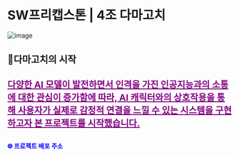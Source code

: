 # SW프리캡스톤 | 4조 다마고치
![image](https://github.com/user-attachments/assets/fc593705-70af-405a-939d-3be81591f8d8)


## 👾다마고치의 시작
<h4 style="color:purple;font-size: 20px; text-decoration: underline;">다양한 AI 모델이 발전하면서 인격을 가진 인공지능과의 소통에 대한 관심이 증가함에 따라, AI 캐릭터와의 상호작용을 통해 사용자가 실제로 감정적 연결을 느낄 수 있는 
시스템을 구현하고자 본 프로젝트를 시작했습니다.</h4>
<p>
  <a href="http://damagochi.shop" style="color: blue; font-weight: bold; text-decoration: none; border-bottom: none;">
    🌐 프로젝트 배포 주소
  </a>
</p>

